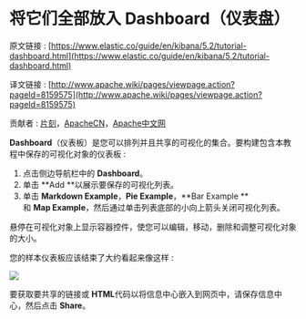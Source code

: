 # 将它们全部放入 Dashboard（仪表盘）

原文链接 : [https://www.elastic.co/guide/en/kibana/5.2/tutorial-dashboard.html](https://www.elastic.co/guide/en/kibana/5.2/tutorial-dashboard.html)

译文链接 : [http://www.apache.wiki/pages/viewpage.action?pageId=8159575](http://www.apache.wiki/pages/viewpage.action?pageId=8159575)

贡献者 : [片刻](/display/~jiangzhonglian)，[ApacheCN](/display/~apachecn)，[Apache中文网](/display/~apachechina)

**Dashboard**（仪表板）是您可以排列并且共享的可视化的集合。要构建包含本教程中保存的可视化对象的仪表板 : 

1.  点击侧边导航栏中的 **Dashboard**。 
2.  单击 **Add **以展示要保存的可视化列表。
3.  单击 **Markdown Example**，**Pie Example**，**Bar Example **和 **Map Example**，然后通过单击列表底部的小向上箭头关闭可视化列表。

悬停在可视化对象上显示容器控件，使您可以编辑，移动，删除和调整可视化对象的大小。

您的样本仪表板应该结束了大约看起来像这样 : 

![](/download/attachments/8159575/image2017-3-7%2015%3A59%3A14.png?version=1&modificationDate=1488873554000&api=v2)

要获取要共享的链接或 **HTML**代码以将信息中心嵌入到网页中，请保存信息中心，然后点击 **Share**。